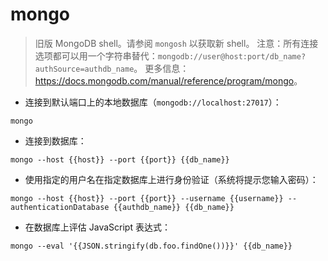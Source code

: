 # mongo

> 旧版 MongoDB shell。请参阅 `mongosh` 以获取新 shell。
> 注意：所有连接选项都可以用一个字符串替代：`mongodb://user@host:port/db_name?authSource=authdb_name`。
> 更多信息：<https://docs.mongodb.com/manual/reference/program/mongo>。

- 连接到默认端口上的本地数据库（`mongodb://localhost:27017`）：

`mongo`

- 连接到数据库：

`mongo --host {{host}} --port {{port}} {{db_name}}`

- 使用指定的用户名在指定数据库上进行身份验证（系统将提示您输入密码）：

`mongo --host {{host}} --port {{port}} --username {{username}} --authenticationDatabase {{authdb_name}} {{db_name}}`

- 在数据库上评估 JavaScript 表达式：

`mongo --eval '{{JSON.stringify(db.foo.findOne())}}' {{db_name}}`